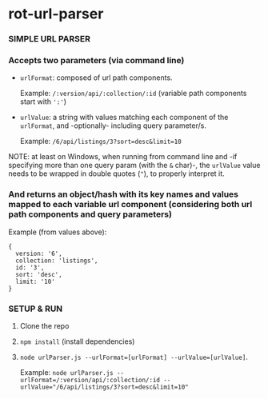 # rot-url-parser

### SIMPLE URL PARSER

### Accepts two parameters (via command line)
* `urlFormat`: composed of url path components.  

  Example: `/:version/api/:collection/:id` (variable path components start with `':'`)

* `urlValue`: a string with values matching each component of the `urlFormat`, and -optionally- including query parameter/s.  

  Example: `/6/api/listings/3?sort=desc&limit=10`

NOTE: at least on Windows, when running from command line and -if specifying more than one query param (with the `&` char)-, the `urlValue` value needs to be wrapped in double quotes (`"`), to properly interpret it.

### And returns an object/hash with its key names and values mapped to each variable url component (considering both url path components and query parameters)
Example (from values above):
```
{
  version: '6',
  collection: 'listings',
  id: '3',
  sort: 'desc',
  limit: '10'
}
```


### SETUP & RUN

1. Clone the repo
2. `npm install` (install dependencies)
3. `node urlParser.js --urlFormat=[urlFormat] --urlValue=[urlValue]`.

   Example: `node urlParser.js --urlFormat=/:version/api/:collection/:id --urlValue="/6/api/listings/3?sort=desc&limit=10"`
